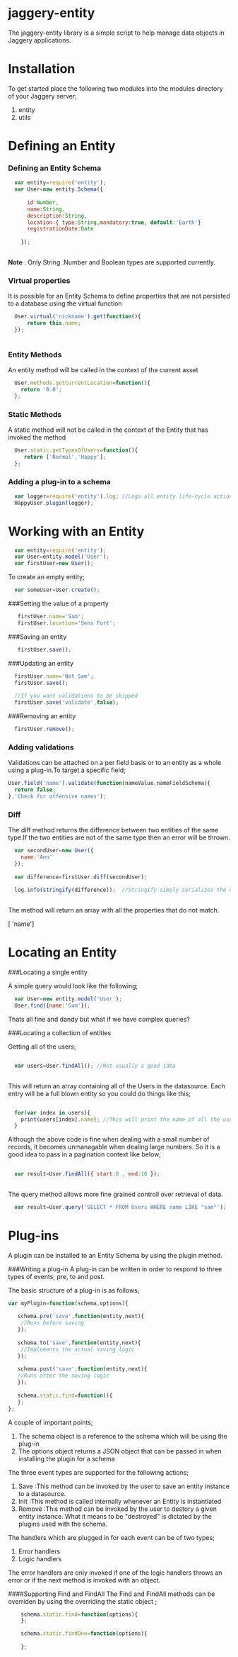 jaggery-entity
==============
The jaggery-entity library is a simple script to help manage data objects in Jaggery applications.


Installation
============
To get started place the following two modules into the modules directory of your Jaggery server;

1. entity
2. utils

Defining an Entity
==================

### Defining an Entity Schema

```javascript
  var entity=require('entity');
  var User=new entity.Schema({
    
      id:Number,
      name:String,
      description:String,
      location:{ type:String,mandatory:true, default:'Earth'}
      registrationDate:Date
      
    });
  
```

**Note** : Only String .Number and Boolean types are supported currently.

### Virtual properties
It is possible for an Entity Schema to define properties that are not persisted to a database using the virtual function

```javascript
  User.virtual('nickname').get(function(){
      return this.name;
  });
  
```

### Entity Methods
An entity method will be called in the context of the current asset

```javascript
  User.methods.getCurrentLocation=function(){
    return '0.0';
  };
```


### Static Methods
A static method will not be called in the context of the Entity that has invoked the method

```javascript
  User.static.getTypesOfUsers=function(){
     return ['Normal','Happy'];
  };
```

  
### Adding a plug-in to a schema

```javascript
  var logger=require('entity').log; //Logs all entity life-cycle actions
  HappyUser.plugin(logger);
```


Working with an Entity
======================


```javascript
  var entity=require('entity');
  var User=entity.model('User');
  var firstUser=new User();
```

To create an empty entity;

```javascript
  var someUser=User.create();
```

###Setting the value of a property

```javascript
   firstUser.name='Sam';
   firstUser.location='Sens Fort';
```

###Saving an entity

```javascript
   firstUser.save();
```

###Updating an entity

```javascript
  firstUser.name='Not Sam';
  firstUser.save();
  
  //If you want validations to be skipped
  firstUser.save('validate',false);
```

###Removing an entity

```javascript
  firstUser.remove();
```

### Adding validations
Validations can be attached on a per field basis or to an entity as a whole using a plug-in.To target a specific field;

```javascript
User.field('name').validate(function(nameValue,nameFieldSchema){
  return false;
},'Check for offensive names');

```


### Diff
The diff method returns the difference between two entities of the same type.If the two entities are not of the same type then an error will be thrown.

```javascript
  var secondUser=new User({
    name:'Ann'
  });
  
  var difference=firstUser.diff(secondUser);
  
  log.info(stringify(difference));  //Stringify simply serializes the output
  
```

The method will return an array with all the properties that do not match.

[ 'name']


Locating an Entity
==================

###Locating  a single entity

A simple query would look like the following;

```javascript
  var User=new entity.model('User');
  User.find({name:'Sam'});  
```

Thats all fine and dandy but what if we have complex queries?


###Locating a collection of entities

Getting all of the users;

```javascript

  var users=User.findAll(); //Not usually a good idea
  
```
This will return an array containing all of the Users in the datasource. Each entry will be a full blown entity so you could do things like this;

```javascript

  for(var index in users){
    print(users[index].name); //This will print the name of all the users
  }
```

Although the above code is fine when dealing with a small number of records, it becomes unmanagable when dealing large numbers. So it is a good idea to pass in a pagination context like below;

```javascript
  
  var result=User.findAll({ start:0 , end:10 });
  
```

The query method allows more fine grained controll over retrieval of data.

```javascript
  var result=User.query('SELECT * FROM Users WHERE name LIKE "sam"');
```

Plug-ins
========
A plugin can be installed to an Entity Schema by using the plugin method.

###Writing a plug-in
A plug-in can be written in order to respond to three types of events; pre, to and post.

The basic structure of a plug-in is as follows;

```javascript
var myPlugin=function(schema,options){
  
   schema.pre('save',function(entity,next){
    //Runs before saving
   });
   
   schema.to('save',function(entity,next){
    //Implements the actual saving logic
   });
   
   schema.post('save',function(entity,next){
   //Runs after the saving logic
   });
   
   schema.static.find=function(){
   };
};

```

A couple of important points;

1. The schema object is a reference to the schema which will be using the plug-in
2. The options object returns a JSON object that can be passed in when installing the plugin for a schema

The three event types are supported for the following actions;

1. Save :This method can be invoked by the user to save an entity instance to a datasource.
2. Init  :This method is called internally whenever an Entity is instantiated
3. Remove :This method can be invoked by the user to destory a given entity instance. What it means to be "destroyed" is dictated by the plugins used with the schema.

The handlers which are plugged in for each event can be of two types;
1. Error handlers
2. Logic handlers

The error handlers are only invoked if one of the logic handlers throws an error or if the next method is invoked with an object.

####Supporting Find and FindAll 
The Find and FindAll methods can be overriden  by using the overriding the static object ;

```javascript
	schema.static.find=function(options){
	};

	schema.static.findOne=function(options){
	
 	};
```












